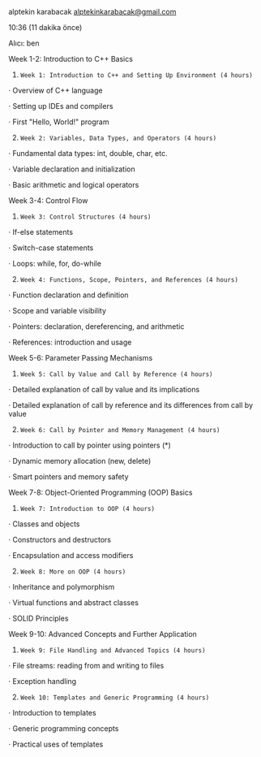 alptekin karabacak <alptekinkarabacak@gmail.com>
	
10:36 (11 dakika önce)
	
Alıcı: ben

Week 1-2: Introduction to C++ Basics 

1.     Week 1: Introduction to C++ and Setting Up Environment (4 hours)

·       Overview of C++ language 

·       Setting up IDEs and compilers 

·       First "Hello, World!" program

2.     Week 2: Variables, Data Types, and Operators (4 hours)

·       Fundamental data types: int, double, char, etc. 

·       Variable declaration and initialization 

·       Basic arithmetic and logical operators

Week 3-4: Control Flow 

1.     Week 3: Control Structures (4 hours)

·       If-else statements 

·       Switch-case statements 

·       Loops: while, for, do-while

2.     Week 4: Functions, Scope, Pointers, and References (4 hours)

·       Function declaration and definition 

·       Scope and variable visibility 

·       Pointers: declaration, dereferencing, and arithmetic 

·       References: introduction and usage

Week 5-6: Parameter Passing Mechanisms 

1.     Week 5: Call by Value and Call by Reference (4 hours)

·       Detailed explanation of call by value and its implications 

·       Detailed explanation of call by reference and its differences from call by value

2.     Week 6: Call by Pointer and Memory Management (4 hours)

·       Introduction to call by pointer using pointers (*) 

·       Dynamic memory allocation (new, delete) 

·       Smart pointers and memory safety

Week 7-8: Object-Oriented Programming (OOP) Basics 

1.     Week 7: Introduction to OOP (4 hours)

·       Classes and objects 

·       Constructors and destructors 

·       Encapsulation and access modifiers

2.     Week 8: More on OOP (4 hours)

·       Inheritance and polymorphism 

·       Virtual functions and abstract classes

·       SOLID Principles

Week 9-10: Advanced Concepts and Further Application 

1.     Week 9: File Handling and Advanced Topics (4 hours)

·       File streams: reading from and writing to files 

·       Exception handling

2.     Week 10: Templates and Generic Programming (4 hours)

·       Introduction to templates 

·       Generic programming concepts 

·       Practical uses of templates
